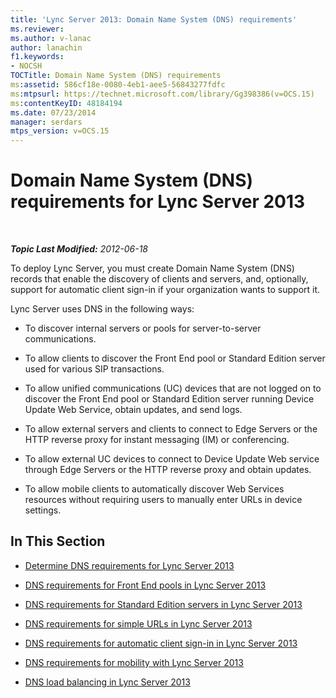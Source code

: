 ```yaml
---
title: 'Lync Server 2013: Domain Name System (DNS) requirements'
ms.reviewer: 
ms.author: v-lanac
author: lanachin
f1.keywords:
- NOCSH
TOCTitle: Domain Name System (DNS) requirements
ms:assetid: 586cf18e-0080-4eb1-aee5-56843277fdfc
ms:mtpsurl: https://technet.microsoft.com/library/Gg398386(v=OCS.15)
ms:contentKeyID: 48184194
ms.date: 07/23/2014
manager: serdars
mtps_version: v=OCS.15
---
```


<div data-xmlns="http://www.w3.org/1999/xhtml">

<div class="topic" data-xmlns="http://www.w3.org/1999/xhtml" data-msxsl="urn:schemas-microsoft-com:xslt" data-cs="http://msdn.microsoft.com/en-us/">

<div data-asp="http://msdn2.microsoft.com/asp">

# Domain Name System (DNS) requirements for Lync Server 2013

</div>

<div id="mainSection">

<div id="mainBody">

<span> </span>

_**Topic Last Modified:** 2012-06-18_

To deploy Lync Server, you must create Domain Name System (DNS) records that enable the discovery of clients and servers, and, optionally, support for automatic client sign-in if your organization wants to support it.

Lync Server uses DNS in the following ways:

  - To discover internal servers or pools for server-to-server communications.

  - To allow clients to discover the Front End pool or Standard Edition server used for various SIP transactions.

  - To allow unified communications (UC) devices that are not logged on to discover the Front End pool or Standard Edition server running Device Update Web Service, obtain updates, and send logs.

  - To allow external servers and clients to connect to Edge Servers or the HTTP reverse proxy for instant messaging (IM) or conferencing.

  - To allow external UC devices to connect to Device Update Web service through Edge Servers or the HTTP reverse proxy and obtain updates.

  - To allow mobile clients to automatically discover Web Services resources without requiring users to manually enter URLs in device settings.

<div>

## In This Section

  - [Determine DNS requirements for Lync Server 2013](lync-server-2013-determine-dns-requirements.md)

  - [DNS requirements for Front End pools in Lync Server 2013](lync-server-2013-dns-requirements-for-front-end-pools.md)

  - [DNS requirements for Standard Edition servers in Lync Server 2013](lync-server-2013-dns-requirements-for-standard-edition-servers.md)

  - [DNS requirements for simple URLs in Lync Server 2013](lync-server-2013-dns-requirements-for-simple-urls.md)

  - [DNS requirements for automatic client sign-in in Lync Server 2013](lync-server-2013-dns-requirements-for-automatic-client-sign-in.md)

  - [DNS requirements for mobility with Lync Server 2013](lync-server-2013-dns-requirements-for-mobility.md)

  - [DNS load balancing in Lync Server 2013](lync-server-2013-dns-load-balancing.md)

</div>

</div>

<span> </span>

</div>

</div>

</div>

